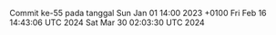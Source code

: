 Commit ke-55 pada tanggal Sun Jan 01 14:00 2023 +0100
Fri Feb 16 14:43:06 UTC 2024
Sat Mar 30 02:03:30 UTC 2024
